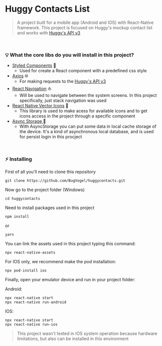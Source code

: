# Huggy Contacts List

> A project built for a mobile app (Android and IOS) with React-Native framework. This project is focused on Huggy's mockup contact list and works with [Huggy's API v3](https://developers.huggy.io/pt/API/api-v3.html)

<br />

### :bulb: What the core libs do you will install in this project?

- [Styled Components](https://styled-components.com/docs) :nail_care:
  - Used for create a React component with a predefined css style
- [Axios](https://axios-http.com/ptbr/docs/intro) :globe_with_meridians:
  - For making requests to the [Huggy's API v3](https://developers.huggy.io/pt/API/api-v3.html)
- [React Navigation](https://reactnavigation.org/docs/getting-started) :boat:
  - Will be used to navigate between the system screens. In this project specifically, just stack navigation was used
- [React Native Vector Icons](https://github.com/oblador/react-native-vector-icons) :hammer:
  - This library is used to make acess for available icons and to get icons access in the project through a specific component
- [Async Storage ](https://react-native-async-storage.github.io/async-storage/docs/install/) :handbag:
  - With AsyncStorage you can put some data in local cache storage of the device. It's a kind of asynchronous local database, and is used for persist login in this procject

<br />

### :zap: Installing

First of all you'll need to clone this repository

```
git clone https://github.com/BugVogel/huggycontacts.git
```

Now go to the project folder (Windows)

```
cd huggycontacts
```

Need to install packages used in this project

```
npm install
```

or

```
yarn
```

You can link the assets used in this project typing this command:

```
npx react-native-assets
```

For IOS only, we recommend make the pod installation:

```
npx pod-install ios
```

Finally, open your emulator device and run in your project folder:

Android:

```
npx react-native start
npx react-native run-android
```

IOS:

```
npx react-native start
npx react-native run-ios
```

> This project wasn't tested in IOS system operation because hardware limitations, but also can be installed in this environment

<br /><br />
